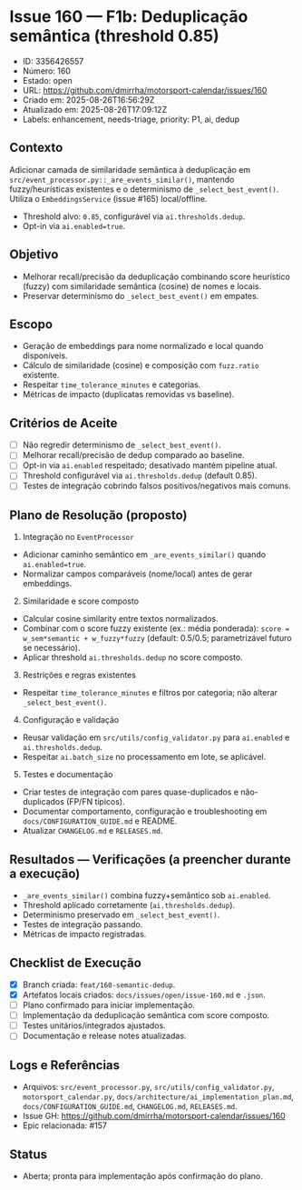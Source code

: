 # Issue 160 — F1b: Deduplicação semântica (threshold 0.85)

- ID: 3356426557
- Número: 160
- Estado: open
- URL: https://github.com/dmirrha/motorsport-calendar/issues/160
- Criado em: 2025-08-26T16:56:29Z
- Atualizado em: 2025-08-26T17:09:12Z
- Labels: enhancement, needs-triage, priority: P1, ai, dedup

## Contexto
Adicionar camada de similaridade semântica à deduplicação em `src/event_processor.py::_are_events_similar()`, mantendo fuzzy/heurísticas existentes e o determinismo de `_select_best_event()`. Utiliza o `EmbeddingsService` (issue #165) local/offline.

- Threshold alvo: `0.85`, configurável via `ai.thresholds.dedup`.
- Opt-in via `ai.enabled=true`.

## Objetivo
- Melhorar recall/precisão da deduplicação combinando score heurístico (fuzzy) com similaridade semântica (cosine) de nomes e locais.
- Preservar determinismo do `_select_best_event()` em empates.

## Escopo
- Geração de embeddings para nome normalizado e local quando disponíveis.
- Cálculo de similaridade (cosine) e composição com `fuzz.ratio` existente.
- Respeitar `time_tolerance_minutes` e categorias.
- Métricas de impacto (duplicatas removidas vs baseline).

## Critérios de Aceite
- [ ] Não regredir determinismo de `_select_best_event()`.
- [ ] Melhorar recall/precisão de dedup comparado ao baseline.
- [ ] Opt-in via `ai.enabled` respeitado; desativado mantém pipeline atual.
- [ ] Threshold configurável via `ai.thresholds.dedup` (default 0.85).
- [ ] Testes de integração cobrindo falsos positivos/negativos mais comuns.

## Plano de Resolução (proposto)
1) Integração no `EventProcessor`
- Adicionar caminho semântico em `_are_events_similar()` quando `ai.enabled=true`.
- Normalizar campos comparáveis (nome/local) antes de gerar embeddings.

2) Similaridade e score composto
- Calcular cosine similarity entre textos normalizados.
- Combinar com o score fuzzy existente (ex.: média ponderada): `score = w_sem*semantic + w_fuzzy*fuzzy` (default: 0.5/0.5; parametrizável futuro se necessário).
- Aplicar threshold `ai.thresholds.dedup` no score composto.

3) Restrições e regras existentes
- Respeitar `time_tolerance_minutes` e filtros por categoria; não alterar `_select_best_event()`.

4) Configuração e validação
- Reusar validação em `src/utils/config_validator.py` para `ai.enabled` e `ai.thresholds.dedup`.
- Respeitar `ai.batch_size` no processamento em lote, se aplicável.

5) Testes e documentação
- Criar testes de integração com pares quase-duplicados e não-duplicados (FP/FN típicos).
- Documentar comportamento, configuração e troubleshooting em `docs/CONFIGURATION_GUIDE.md` e README.
- Atualizar `CHANGELOG.md` e `RELEASES.md`.

## Resultados — Verificações (a preencher durante a execução)
- `_are_events_similar()` combina fuzzy+semântico sob `ai.enabled`.
- Threshold aplicado corretamente (`ai.thresholds.dedup`).
- Determinismo preservado em `_select_best_event()`.
- Testes de integração passando.
- Métricas de impacto registradas.

## Checklist de Execução
- [x] Branch criada: `feat/160-semantic-dedup`.
- [x] Artefatos locais criados: `docs/issues/open/issue-160.md` e `.json`.
- [ ] Plano confirmado para iniciar implementação.
- [ ] Implementação da deduplicação semântica com score composto.
- [ ] Testes unitários/integrados ajustados.
- [ ] Documentação e release notes atualizadas.

## Logs e Referências
- Arquivos: `src/event_processor.py`, `src/utils/config_validator.py`, `motorsport_calendar.py`, `docs/architecture/ai_implementation_plan.md`, `docs/CONFIGURATION_GUIDE.md`, `CHANGELOG.md`, `RELEASES.md`.
- Issue GH: https://github.com/dmirrha/motorsport-calendar/issues/160
- Epic relacionada: #157

## Status
- Aberta; pronta para implementação após confirmação do plano.
